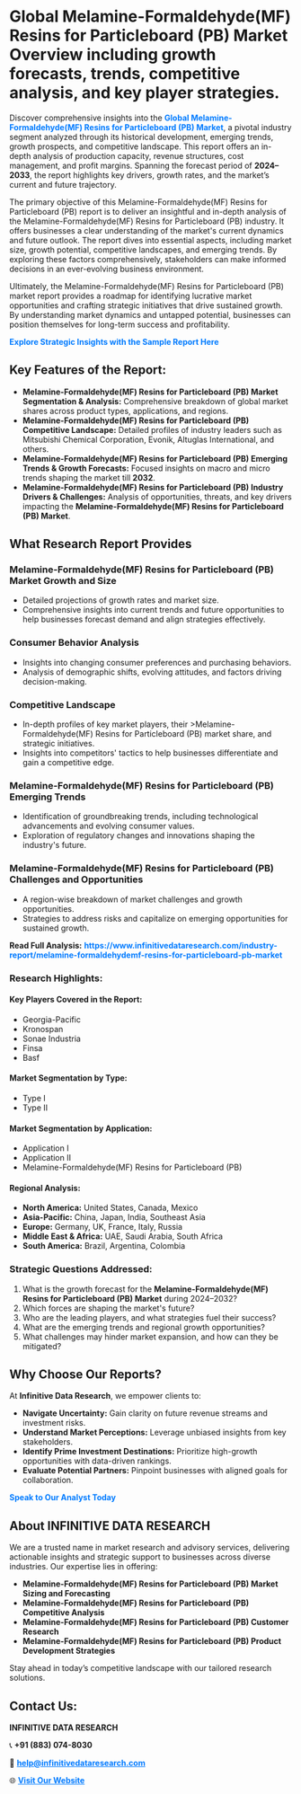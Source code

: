 <h1>Global Melamine-Formaldehyde(MF) Resins for Particleboard (PB) Market Overview including growth forecasts, trends, competitive analysis, and key player strategies.</h1>
<p>
Discover comprehensive insights into the 
<a href="https://www.infinitivedataresearch.com/industry-report/melamine-formaldehydemf-resins-for-particleboard-pb-market" rel="dofollow" style="color: #007BFF; text-decoration: none;"><strong>Global Melamine-Formaldehyde(MF) Resins for Particleboard (PB) Market</strong></a>, a pivotal industry segment analyzed through its historical development, emerging trends, growth prospects, and competitive landscape. This report offers an in-depth analysis of production capacity, revenue structures, cost management, and profit margins. Spanning the forecast period of <strong>2024–2033</strong>, the report highlights key drivers, growth rates, and the market’s current and future trajectory.
</p>
<p>
The primary objective of this Melamine-Formaldehyde(MF) Resins for Particleboard (PB) report is to deliver an insightful and in-depth analysis of the Melamine-Formaldehyde(MF) Resins for Particleboard (PB) industry. It offers businesses a clear understanding of the market's current dynamics and future outlook. The report dives into essential aspects, including market size, growth potential, competitive landscapes, and emerging trends. By exploring these factors comprehensively, stakeholders can make informed decisions in an ever-evolving business environment.
</p>
<p>
Ultimately, the Melamine-Formaldehyde(MF) Resins for Particleboard (PB) market report provides a roadmap for identifying lucrative market opportunities and crafting strategic initiatives that drive sustained growth. By understanding market dynamics and untapped potential, businesses can position themselves for long-term success and profitability.
</p>
<p>
<a href="https://www.infinitivedataresearch.com/request-sample/reportId=111090" style="color: #007BFF; text-decoration: none;"><strong>Explore Strategic Insights with the Sample Report Here</strong></a>
</p>

<h2>Key Features of the Report:</h2>
<ul>
<li><strong>Melamine-Formaldehyde(MF) Resins for Particleboard (PB) Market Segmentation & Analysis:</strong> Comprehensive breakdown of global market shares across product types, applications, and regions.</li>
<li><strong>Melamine-Formaldehyde(MF) Resins for Particleboard (PB) Competitive Landscape:</strong> Detailed profiles of industry leaders such as Mitsubishi Chemical Corporation, Evonik, Altuglas International, and others.</li>
<li><strong>Melamine-Formaldehyde(MF) Resins for Particleboard (PB) Emerging Trends & Growth Forecasts:</strong> Focused insights on macro and micro trends shaping the market till <strong>2032</strong>.</li>
<li><strong>Melamine-Formaldehyde(MF) Resins for Particleboard (PB) Industry Drivers & Challenges:</strong> Analysis of opportunities, threats, and key drivers impacting the <strong>Melamine-Formaldehyde(MF) Resins for Particleboard (PB) Market</strong>.</li>
</ul>

<h2>What Research Report Provides</h2>
<h3>Melamine-Formaldehyde(MF) Resins for Particleboard (PB) Market Growth and Size</h3>
<ul>
<li>Detailed projections of growth rates and market size.</li>
<li>Comprehensive insights into current trends and future opportunities to help businesses forecast demand and align strategies effectively.</li>
</ul>

<h3>Consumer Behavior Analysis</h3>
<ul>
<li>Insights into changing consumer preferences and purchasing behaviors.</li>
<li>Analysis of demographic shifts, evolving attitudes, and factors driving decision-making.</li>
</ul>

<h3>Competitive Landscape</h3>
<ul>
<li>In-depth profiles of key market players, their >Melamine-Formaldehyde(MF) Resins for Particleboard (PB) market share, and strategic initiatives.</li>
<li>Insights into competitors' tactics to help businesses differentiate and gain a competitive edge.</li>
</ul>

<h3>Melamine-Formaldehyde(MF) Resins for Particleboard (PB) Emerging Trends</h3>
<ul>
<li>Identification of groundbreaking trends, including technological advancements and evolving consumer values.</li>
<li>Exploration of regulatory changes and innovations shaping the industry's future.</li>
</ul>

<h3>Melamine-Formaldehyde(MF) Resins for Particleboard (PB) Challenges and Opportunities</h3>
<ul>
<li>A region-wise breakdown of market challenges and growth opportunities.</li>
<li>Strategies to address risks and capitalize on emerging opportunities for sustained growth.</li>
</ul>
<p><strong>Read Full Analysis:</strong> <a href="https://www.infinitivedataresearch.com/industry-report/melamine-formaldehydemf-resins-for-particleboard-pb-market" rel="dofollow" style="color: #007BFF; text-decoration: none;"><strong>https://www.infinitivedataresearch.com/industry-report/melamine-formaldehydemf-resins-for-particleboard-pb-market</strong></a></p>
<h3>Research Highlights:</h3>
<h4>Key Players Covered in the Report:</h4>
<ul><li>Georgia-Pacific</li><li>Kronospan</li><li>Sonae Industria</li><li>Finsa</li><li>Basf</li></ul>
<h4>Market Segmentation by Type:</h4>
<ul><li>Type I</li><li>Type II</li></ul>
<h4>Market Segmentation by Application:</h4>
<ul><li>Application I</li><li>Application II</li><li>Melamine-Formaldehyde(MF) Resins for Particleboard (PB)</li></ul>

<h4>Regional Analysis:</h4>
<ul>
<li><strong>North America:</strong> United States, Canada, Mexico</li>
<li><strong>Asia-Pacific:</strong> China, Japan, India, Southeast Asia</li>
<li><strong>Europe:</strong> Germany, UK, France, Italy, Russia</li>
<li><strong>Middle East & Africa:</strong> UAE, Saudi Arabia, South Africa</li>
<li><strong>South America:</strong> Brazil, Argentina, Colombia</li>
</ul>

<h3>Strategic Questions Addressed:</h3>
<ol>
<li>What is the growth forecast for the <strong>Melamine-Formaldehyde(MF) Resins for Particleboard (PB) Market</strong> during 2024–2032?</li>
<li>Which forces are shaping the market's future?</li>
<li>Who are the leading players, and what strategies fuel their success?</li>
<li>What are the emerging trends and regional growth opportunities?</li>
<li>What challenges may hinder market expansion, and how can they be mitigated?</li>
</ol>

<h2>Why Choose Our Reports?</h2>
<p>At <strong>Infinitive Data Research</strong>, we empower clients to:</p>
<ul>
<li><strong>Navigate Uncertainty:</strong> Gain clarity on future revenue streams and investment risks.</li>
<li><strong>Understand Market Perceptions:</strong> Leverage unbiased insights from key stakeholders.</li>
<li><strong>Identify Prime Investment Destinations:</strong> Prioritize high-growth opportunities with data-driven rankings.</li>
<li><strong>Evaluate Potential Partners:</strong> Pinpoint businesses with aligned goals for collaboration.</li>
</ul>
<p><a href="https://www.infinitivedataresearch.com/industry-report/melamine-formaldehydemf-resins-for-particleboard-pb-market" rel="dofollow" style="color: #007BFF; text-decoration: none;"><strong>Speak to Our Analyst Today</strong></a></p>

<h2>About INFINITIVE DATA RESEARCH</h2>
<p>We are a trusted name in market research and advisory services, delivering actionable insights and strategic support to businesses across diverse industries. Our expertise lies in offering:</p>
<ul>
<li><strong>Melamine-Formaldehyde(MF) Resins for Particleboard (PB) Market Sizing and Forecasting</strong></li>
<li><strong>Melamine-Formaldehyde(MF) Resins for Particleboard (PB) Competitive Analysis</strong></li>
<li><strong>Melamine-Formaldehyde(MF) Resins for Particleboard (PB) Customer Research</strong></li>
<li><strong>Melamine-Formaldehyde(MF) Resins for Particleboard (PB) Product Development Strategies</strong></li>
</ul>
<p>Stay ahead in today’s competitive landscape with our tailored research solutions.</p>

<h2>Contact Us:</h2>
<p><strong>INFINITIVE DATA RESEARCH</strong></p>
<p>📞 <strong>+91 (883) 074-8030</strong></p>
<p>📧 <strong><a href="mailto:help@infinitivedataresearch.com" style="color: #007BFF;">help@infinitivedataresearch.com</a></strong></p>
<p>🌐 <strong><a href="https://www.infinitivedataresearch.com" rel="dofollow" style="color: #007BFF;">Visit Our Website</a></strong></p>